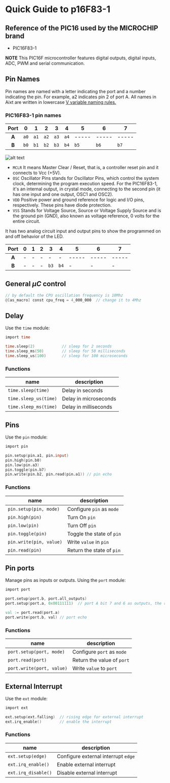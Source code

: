 # Quick Guide to p16F83-1
## Reference of the PIC16 used by the MICROCHIP brand
- PIC16F83-1

**NOTE** This PIC16F microcontroller features digital outputs, digital inputs, ADC, PWM and serial communication.

## Pin Names
Pin names are named with a letter indicating the port and a number indicating the pin. For example, a2 indicates pin 2 of port A. All names in Aixt are written in lowercase [V variable naming rules.](https://github.com/vlang/v/blob/master/doc/docs.md#variables)

### PIC16F83-1 pin names

| Port | 0   | 1   | 2   | 3   | 4   | 5   | 6   | 7   |
|:----:|-----|-----|-----|-----|-----|-----|-----|-----|
| **A**| `a0`| `a1`| `a2`| `a3`| `a4`|-----|-----|-----|
| **B**| `b0`| `b1`| `b2`| `b3`| `b4`| `b5`| `b6`| `b7`|

![alt text](image.png)

- `MCLR` It means Master Clear / Reset, that is, a controller reset pin and it connects to Vcc (+5V).
- `OSC` Oscillator Pins stands for Oscillator Pins, which control the system clock, determining the program execution speed. For the PIC16F83-1, it's an internal output, in crystal mode, connecting to the second pin (it has one input and one output, OSC1 and OSC2).
- `VDD` Positive power and ground reference for logic and I/O pins, respectively. These pins have diode protection.
- `VSS` Stands for Voltage Source, Source or Voltage Supply Source and is the ground pin (GND), also known as voltage reference, 0 volts for the entire circuit.

It has two analog circuit input and output pins to show the programmed on and off behavior of the LED.

| Port | 0   | 1   | 2   | 3   | 4   | 5   | 6   | 7   |
|:----:|-----|-----|-----|-----|-----|-----|-----|-----|
| **A**| -| -| -| -| -|-----|-----|-----|
| **B**| -| -| -| `b3`| `b4`| -| -| -|

## General $\mu C$ control

```v
// by default the CPU oscillation frequency is 10Mhz
@[as_macro] const cpu_freq = 4_000_000  // change it to 4Mhz
```
## Delay
Use the `time` module:

```v
import time

time.sleep(2)            // sleep for 2 seconds
time.sleep_ms(50)        // sleep for 50 milliseconds
time.sleep_us(100)       // sleep for 100 microseconds
```

### Functions
name                  | description
----------------------|----------------------
`time.sleep(time)`    | Delay in seconds
`time.sleep_us(time)` | Delay in microseconds
`time.sleep_ms(time)` | Delay in milliseconds

## Pins
Use the `pin` module:

```v
import pin

pin.setup(pin.a1, pin.input)
pin.high(pin.b0)
pin.low(pin.a3)
pin.toggle(pin.b7)
pin.write(pin.b2, pin.read(pin.a1)) // pin echo
```

### Functions
name                    | description
------------------------|--------------------------
`pin.setup(pin, mode)`  | Configure `pin` as `mode`
`pin.high(pin)`         | Turn On `pin`
`pin.low(pin)`          | Turn Off `pin`
`pin.toggle(pin)`       | Toggle the state of `pin`
`pin.write(pin, value)` | Write `value` in `pin`
`pin.read(pin)`         | Return the state of `pin`

## Pin ports
Manage pins as inputs or outputs. Using the `port` module:

```v
import port

port.setup(port.b, port.all_outputs)
port.setup(port.a, 0x00111111)  // port A bit 7 and 6 as outputs, the rest as inputs

val := port.read(port.a)
port.write(port.b, val) // port echo
```

### Functions
name                      | description
--------------------------|---------------------------
`port.setup(port, mode)`  | Configure `port` as `mode`
`port.read(port)`         | Return the value of `port`
`port.write(port, value)` | Write `value` to `port`

## External Interrupt
Use the `ext` module:

```v
import ext

ext.setup(ext.falling)	// rising edge for external interrupt
ext.irq_enable()		// enable the interrupt
```

### Functions
name                | description
--------------------|------------------------------------
`ext.setup(edge)`   | Configure external interrupt `edge`
`ext.irq_enable()`  | Enable external interrupt
`ext.irq_disable()` | Disable external interrupt